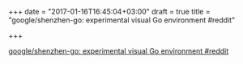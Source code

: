 +++
date = "2017-01-16T16:45:04+03:00"
draft = true
title = "google/shenzhen-go: experimental visual Go environment  #reddit"

+++

<p><a href="https://t.co/RxkfpSfbxU">google/shenzhen-go: experimental visual Go environment  #reddit</a></p>
